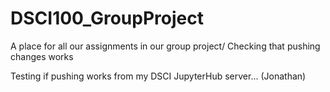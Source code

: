 # DSCI100_GroupProject
A place for all our assignments in our group project/
Checking that pushing changes works

Testing if pushing works from my DSCI JupyterHub server... (Jonathan)